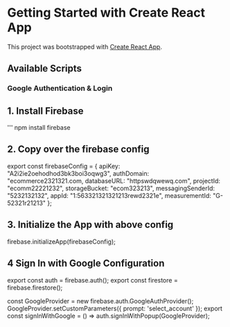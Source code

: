 # Getting Started with Create React App

This project was bootstrapped with [Create React App](https://github.com/facebook/create-react-app).

## Available Scripts

### Google Authentication & Login
## 1. Install Firebase
''' npm install firebase

## 2. Copy over the firebase config
export const firebaseConfig = {
    apiKey: "A2i2ie2oehodhod3bk3boi3oqwg3",
    authDomain: "ecommerce2321321.com,
    databaseURL: "httpswdqwewq.com",
    projectId: "ecomm22221232",
    storageBucket: "ecom323213",
    messagingSenderId: "5232132132",
    appId: "1:563321321321213rewd2321e",
    measurementId: "G-52321r21213"
  };

## 3. Initialize the App with above config
firebase.initializeApp(firebaseConfig);

## 4 Sign In with Google Configuration
export const auth = firebase.auth();
export const firestore = firebase.firestore();

const GoogleProvider = new firebase.auth.GoogleAuthProvider();
GoogleProvider.setCustomParameters({ prompt: 'select_account' });
export const signInWithGoogle = () => auth.signInWithPopup(GoogleProvider);

